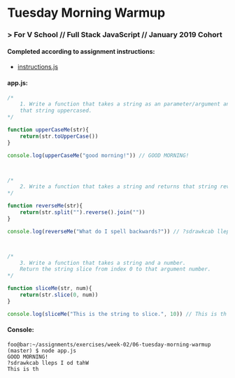 # Tuesday Morning Warmup
### > For V School // Full Stack JavaScript // January 2019 Cohort

#### Completed according to assignment instructions: 
- <a href="https://github.com/yummywakame/V-School-Assignments/blob/master/exercises/week-02/06-tuesday-morning-warmup/instructions.js">instructions.js</a>

#### app.js:
```javascript
/*
    1. Write a function that takes a string as an parameter/argument and returns
    that string uppercased.
*/

function upperCaseMe(str){
    return(str.toUpperCase())
}

console.log(upperCaseMe("good morning!")) // GOOD MORNING!



/*
    2. Write a function that takes a string and returns that string reversed.
*/

function reverseMe(str){
    return(str.split("").reverse().join(""))
}

console.log(reverseMe("What do I spell backwards?")) // ?sdrawkcab lleps I od tahW



/*
    3. Write a function that takes a string and a number.
    Return the string slice from index 0 to that argument number.
*/

function sliceMe(str, num){
    return(str.slice(0, num))
}

console.log(sliceMe("This is the string to slice.", 10)) // This is th
```

#### Console:

```console
foo@bar:~/assignments/exercises/week-02/06-tuesday-morning-warmup (master) $ node app.js
GOOD MORNING!
?sdrawkcab lleps I od tahW
This is th
```
